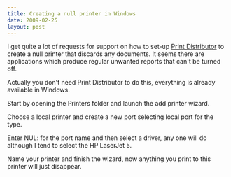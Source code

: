 ```yaml
---
title: Creating a null printer in Windows
date: 2009-02-25
layout: post
---
```


I get quite a lot of requests for support on how to set-up [Print Distributor](http://www.printdistributor.com) to create a null printer that discards any documents. It seems there are applications which produce regular unwanted reports that can't be turned off.

Actually you don't need Print Distributor to do this, everything is already available in Windows.

Start by opening the Printers folder and launch the add printer wizard.

Choose a local printer and create a new port selecting local port for the type.

Enter NUL: for the port name and then select a driver, any one will do although I tend to select the HP LaserJet 5.

Name your printer and finish the wizard, now anything you print to this printer will just disappear.